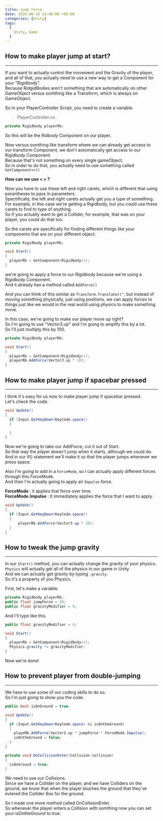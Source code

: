 ```yaml
---
title: Jump Force
date: 2024-06-10 14:46:00 +09:00
categories: [Unity]
tags:
  [
    Unity, Game
  ]
---
```


How to make player jump at start?
----------------------------------
*****

If you want to actually control the movement and the Gravity of the player, and all of that, you actually need to use a new way to get a Component for your "Rigidbody".   
Because RidgidBodies aren't something that are automatically on other GameObject versus somthing like a Transform, which is always on GameObject.    

So in your PlayerController Script, you need to create a variable.

> PlayerController.cs

```c#
private Rigidbody playerRb;
```

So this will be the Ridbody Component on our player.   

Now versus somthing like transform where we can already get access to our transform Component, we don't automatically get access to our Rigidbody Component.   
Because that's not something on every single gameObject.   
So in order to do that, you actually need to use something called ```GetComponent<>()```

**How can we use < > ?**   

Now you have to use these left and right carets, which is different that using parantheses to pass in parameters.   
Spectifically, the left and right carets actually get you a type of something.   
For example, in this case we're getting a Rigidbody, but you could use these carets to find to type of anything.   
So if you actually want to get a Collider, for example, that was on your player, you could do that too.

So the carets are specifically for finding different things like your components that are on your different object.   

```c#
private Rigidbody playerRb;

void Start()
{
  playerRb = GetComponent<Rigidbody>();
}
```

we're going to apply a force to our Rigidbody because we're using a Rigidbody Component.   
And it already has a method called ```AddForce()```   

And you can think of this similar as ```Transform.Translate()"```, but instead of moving something physically, just using positions, we can apply forces to things just like we would in the real world using physics to make something move.

In this case, we're going to make our player move up right?   
So I'm going to use "Vector3.up" and I'm going to amplify this by a lot.   
So I'll just multiply this by 100.   

```c#
private Rigidbody playerRb;

void Start()
{
  playerRb = GetComponent<Rigidbody>();
  playerRb.AddForce(Vector3.up * 10);
}
```

How to make player jump if spacebar pressed
---------------------------------------------
*****

I think it's easy for us now to make player jump if spacebar pressed.   
Let's check the code.   

```c#
void Update()
{
  if (Input.GetKeyDown(KeyCode.space))
  {

  }
}
```
Now we're going to take our AddForce, cut it out of Start.   
So that way the player doesn't jump when it starts, although we could do.   
And in our if() statement we'll make it so that the player jumps whenever we press space.   

Also I'm going to add in a ```ForceMode```, so I can actually apply different forces through this ForceMode.   
And then I'm actually going to apply an ```Impulse``` force.

**ForceMode** : it applies that force over time.   
**ForceMode.Impulse** : It immediately applies the force that I want to apply.   

```c#
void Update()
{
  if (Input.GetKeyDown(KeyCode.space))
  {
      playerRb.AddForce(Vector3.up * 10);
  }
}
```

How to tweak the jump gravity
------------------------------
*****

In our ```Start()``` method, you can actually change the gravity of your physics.   
```Physics``` will actually get all of the physics in our game in Unity.   
And we can actually get gravity by typing ```.gravity```.   
So it's a property of you Physics.

First, let's make a variable.

```c#
private Rigidbody playerRb;
public float jumpForce = 10;
public float gravityModifier = 4;
```

And I'll type like this.

```c#
public float gravityModifier = 4;

void Start()
{
  playerRb = GetComponent<Rigidbody>();
  Physics.gravity *= gravityModifier;
}
```

Now we're done!   

How to prevent player from double-jumping
-------------------------------------------
*****

We have to use some of our coding skills to do so.   
So I'm just going to show you the code.

```c#
public bool isOnGround = true;

void Update()
{
  if (Input.GetKeydown(KeyCode.space) && isOntheGround)
  {
    playeRb.AddForce(Vector3.up * jumpForce * ForceMode.Impulse);
    isOntheGround = false;
  }
}

private void OnCollisionEnter(Collision collision) 
{
  isOnGround = true;
}
```

We need to use our Collisions.   
Since we have a Collider on the player, and we have Colliders on the ground, we know that when the player touches the ground that they've evtered the Collider Box for the ground.   

So I made one more method called OnCollisionEnter.   
So whenever the player enters a Collision with somthing now you can set your isOntheGround to true.

